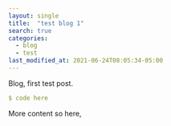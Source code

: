 ```yaml
---
layout: single
title:  "test blog 1"
search: true
categories: 
  - blog
  - test
last_modified_at: 2021-06-24T08:05:34-05:00
---
```


Blog, first test post.

```yaml
$ code here
```
More content so here,